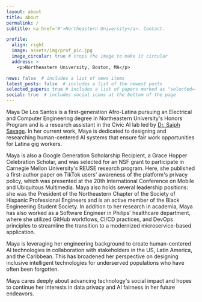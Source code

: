```yaml
---
layout: about
title: about
permalink: /
subtitle: <a href='#'>Northeastern University</a>. Contact.

profile:
  align: right
  image: assets/img/prof_pic.jpg
  image_circular: true # crops the image to make it circular
  address: >
    <p>Northeastern University, Boston, MA</p>

news: false  # includes a list of news items
latest_posts: false  # includes a list of the newest posts
selected_papers: true # includes a list of papers marked as "selected={true}"
social: true  # includes social icons at the bottom of the page
---
```

Maya De Los Santos is a first-generation Afro-Latina pursuing an Electrical and Computer Engineering degree in Northeastern University's Honors Program
and is a research assistant in the Civic AI lab led by [Dr. Saiph Savage](http://www.saiph.org/). In her current work, Maya is dedicated to designing and researching human-centered
AI systems that ensure fair work opportunities for Latina gig workers.

Maya is also a Google Generation Scholarship Recipient, a Grace Hopper Celebration Scholar, and was selected for an NSF grant to participate in Carnegie Mellon University's REUSE research program. Here, she published a first-author paper on TikTok users'
awareness of the platform's privacy policy, which was presented at the 20th International Conference on Mobile and Ubiquitous Multimedia. Maya also holds several
leadership positions: she was the President of the Northeastern Chapter of the Society of Hispanic Professional Engineers and is an active member of the Black Engineering
Student Society. In addition to her research in academia, Maya has also worked as a Software Engineer in Philips' healthcare department, where she utilized GitHub workflows,
CI/CD practices, and DevOps principles to streamline the transition to a modernized microservice-based application.

Maya is leveraging her engineering background to create human-centered AI technologies in collaboration with stakeholders in the US, Latin America, and the Caribbean. This has broadened her perspective on designing inclusive
intelligent technologies for underserved populations who have often been forgotten.

Maya cares deeply about advancing technology's social impact and hopes to continue her interests in data privacy and AI fairness in her future endeavors.
